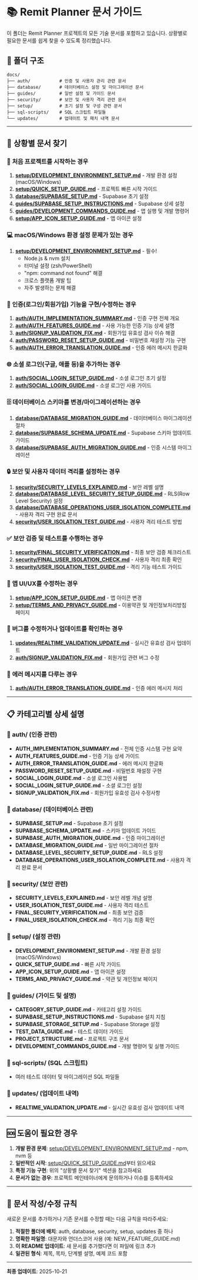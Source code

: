 # 📚 Remit Planner 문서 가이드

이 폴더는 Remit Planner 프로젝트의 모든 기술 문서를 포함하고 있습니다. 상황별로 필요한 문서를 쉽게 찾을 수 있도록 정리했습니다.

## 📁 폴더 구조

```
docs/
├── auth/           # 인증 및 사용자 관리 관련 문서
├── database/       # 데이터베이스 설정 및 마이그레이션 문서
├── guides/         # 일반 설정 및 가이드 문서
├── security/       # 보안 및 사용자 격리 관련 문서
├── setup/          # 초기 설정 및 구성 관련 문서
├── sql-scripts/    # SQL 스크립트 파일들
└── updates/        # 업데이트 및 패치 내역 문서
```

---

## 🎯 상황별 문서 찾기

### 🚀 **처음 프로젝트를 시작하는 경우**

1. **[setup/DEVELOPMENT_ENVIRONMENT_SETUP.md](./setup/DEVELOPMENT_ENVIRONMENT_SETUP.md)** - 개발 환경 설정 (macOS/Windows)
2. **[setup/QUICK_SETUP_GUIDE.md](./setup/QUICK_SETUP_GUIDE.md)** - 프로젝트 빠른 시작 가이드
3. **[database/SUPABASE_SETUP.md](./database/SUPABASE_SETUP.md)** - Supabase 초기 설정
4. **[guides/SUPABASE_SETUP_INSTRUCTIONS.md](./guides/SUPABASE_SETUP_INSTRUCTIONS.md)** - Supabase 상세 설정
5. **[guides/DEVELOPMENT_COMMANDS_GUIDE.md](./guides/DEVELOPMENT_COMMANDS_GUIDE.md)** - 앱 실행 및 개발 명령어
6. **[setup/APP_ICON_SETUP_GUIDE.md](./setup/APP_ICON_SETUP_GUIDE.md)** - 앱 아이콘 설정

### 💻 **macOS/Windows 환경 설정 문제가 있는 경우**

1. **[setup/DEVELOPMENT_ENVIRONMENT_SETUP.md](./setup/DEVELOPMENT_ENVIRONMENT_SETUP.md)** - 필수!
   - Node.js & nvm 설치
   - 터미널 설정 (zsh/PowerShell)
   - "npm: command not found" 해결
   - 크로스 플랫폼 개발 팁
   - 자주 발생하는 문제 해결

### 🔐 **인증(로그인/회원가입) 기능을 구현/수정하는 경우**

1. **[auth/AUTH_IMPLEMENTATION_SUMMARY.md](./auth/AUTH_IMPLEMENTATION_SUMMARY.md)** - 인증 구현 전체 개요
2. **[auth/AUTH_FEATURES_GUIDE.md](./auth/AUTH_FEATURES_GUIDE.md)** - 사용 가능한 인증 기능 상세 설명
3. **[auth/SIGNUP_VALIDATION_FIX.md](./auth/SIGNUP_VALIDATION_FIX.md)** - 회원가입 유효성 검사 이슈 해결
4. **[auth/PASSWORD_RESET_SETUP_GUIDE.md](./auth/PASSWORD_RESET_SETUP_GUIDE.md)** - 비밀번호 재설정 기능 구현
5. **[auth/AUTH_ERROR_TRANSLATION_GUIDE.md](./auth/AUTH_ERROR_TRANSLATION_GUIDE.md)** - 인증 에러 메시지 한글화

### 🌐 **소셜 로그인(구글, 애플 등)을 추가하는 경우**

1. **[auth/SOCIAL_LOGIN_SETUP_GUIDE.md](./auth/SOCIAL_LOGIN_SETUP_GUIDE.md)** - 소셜 로그인 초기 설정
2. **[auth/SOCIAL_LOGIN_GUIDE.md](./auth/SOCIAL_LOGIN_GUIDE.md)** - 소셜 로그인 사용 가이드

### 🗄️ **데이터베이스 스키마를 변경/마이그레이션하는 경우**

1. **[database/DATABASE_MIGRATION_GUIDE.md](./database/DATABASE_MIGRATION_GUIDE.md)** - 데이터베이스 마이그레이션 절차
2. **[database/SUPABASE_SCHEMA_UPDATE.md](./database/SUPABASE_SCHEMA_UPDATE.md)** - Supabase 스키마 업데이트 가이드
3. **[database/SUPABASE_AUTH_MIGRATION_GUIDE.md](./database/SUPABASE_AUTH_MIGRATION_GUIDE.md)** - 인증 시스템 마이그레이션

### 🔒 **보안 및 사용자 데이터 격리를 설정하는 경우**

1. **[security/SECURITY_LEVELS_EXPLAINED.md](./security/SECURITY_LEVELS_EXPLAINED.md)** - 보안 레벨 설명
2. **[database/DATABASE_LEVEL_SECURITY_SETUP_GUIDE.md](./database/DATABASE_LEVEL_SECURITY_SETUP_GUIDE.md)** - RLS(Row Level Security) 설정
3. **[database/DATABASE_OPERATIONS_USER_ISOLATION_COMPLETE.md](./database/DATABASE_OPERATIONS_USER_ISOLATION_COMPLETE.md)** - 사용자 격리 구현 완료 문서
4. **[security/USER_ISOLATION_TEST_GUIDE.md](./security/USER_ISOLATION_TEST_GUIDE.md)** - 사용자 격리 테스트 방법

### ✅ **보안 검증 및 테스트를 수행하는 경우**

1. **[security/FINAL_SECURITY_VERIFICATION.md](./security/FINAL_SECURITY_VERIFICATION.md)** - 최종 보안 검증 체크리스트
2. **[security/FINAL_USER_ISOLATION_CHECK.md](./security/FINAL_USER_ISOLATION_CHECK.md)** - 사용자 격리 최종 확인
3. **[security/USER_ISOLATION_TEST_GUIDE.md](./security/USER_ISOLATION_TEST_GUIDE.md)** - 격리 기능 테스트 가이드

### 📱 **앱 UI/UX를 수정하는 경우**

1. **[setup/APP_ICON_SETUP_GUIDE.md](./setup/APP_ICON_SETUP_GUIDE.md)** - 앱 아이콘 변경
2. **[setup/TERMS_AND_PRIVACY_GUIDE.md](./setup/TERMS_AND_PRIVACY_GUIDE.md)** - 이용약관 및 개인정보처리방침 페이지

### 🐛 **버그를 수정하거나 업데이트를 확인하는 경우**

1. **[updates/REALTIME_VALIDATION_UPDATE.md](./updates/REALTIME_VALIDATION_UPDATE.md)** - 실시간 유효성 검사 업데이트
2. **[auth/SIGNUP_VALIDATION_FIX.md](./auth/SIGNUP_VALIDATION_FIX.md)** - 회원가입 관련 버그 수정

### 🔧 **에러 메시지를 다루는 경우**

1. **[auth/AUTH_ERROR_TRANSLATION_GUIDE.md](./auth/AUTH_ERROR_TRANSLATION_GUIDE.md)** - 인증 에러 메시지 처리

---

## 📋 카테고리별 상세 설명

### 📂 auth/ (인증 관련)

- **AUTH_IMPLEMENTATION_SUMMARY.md** - 전체 인증 시스템 구현 요약
- **AUTH_FEATURES_GUIDE.md** - 인증 기능 상세 가이드
- **AUTH_ERROR_TRANSLATION_GUIDE.md** - 에러 메시지 한글화
- **PASSWORD_RESET_SETUP_GUIDE.md** - 비밀번호 재설정 구현
- **SOCIAL_LOGIN_GUIDE.md** - 소셜 로그인 사용법
- **SOCIAL_LOGIN_SETUP_GUIDE.md** - 소셜 로그인 설정
- **SIGNUP_VALIDATION_FIX.md** - 회원가입 유효성 검사 수정사항

### 📂 database/ (데이터베이스 관련)

- **SUPABASE_SETUP.md** - Supabase 초기 설정
- **SUPABASE_SCHEMA_UPDATE.md** - 스키마 업데이트 가이드
- **SUPABASE_AUTH_MIGRATION_GUIDE.md** - 인증 마이그레이션
- **DATABASE_MIGRATION_GUIDE.md** - 일반 마이그레이션 절차
- **DATABASE_LEVEL_SECURITY_SETUP_GUIDE.md** - RLS 설정
- **DATABASE_OPERATIONS_USER_ISOLATION_COMPLETE.md** - 사용자 격리 완료 문서

### 📂 security/ (보안 관련)

- **SECURITY_LEVELS_EXPLAINED.md** - 보안 레벨 개념 설명
- **USER_ISOLATION_TEST_GUIDE.md** - 사용자 격리 테스트
- **FINAL_SECURITY_VERIFICATION.md** - 최종 보안 검증
- **FINAL_USER_ISOLATION_CHECK.md** - 격리 기능 최종 확인

### 📂 setup/ (설정 관련)

- **DEVELOPMENT_ENVIRONMENT_SETUP.md** - 개발 환경 설정 (macOS/Windows)
- **QUICK_SETUP_GUIDE.md** - 빠른 시작 가이드
- **APP_ICON_SETUP_GUIDE.md** - 앱 아이콘 설정
- **TERMS_AND_PRIVACY_GUIDE.md** - 약관 및 개인정보 페이지

### 📂 guides/ (가이드 및 설명)

- **CATEGORY_SETUP_GUIDE.md** - 카테고리 설정 가이드
- **SUPABASE_SETUP_INSTRUCTIONS.md** - Supabase 설치 지침
- **SUPABASE_STORAGE_SETUP.md** - Supabase Storage 설정
- **TEST_DATA_GUIDE.md** - 테스트 데이터 가이드
- **PROJECT_STRUCTURE.md** - 프로젝트 구조 문서
- **DEVELOPMENT_COMMANDS_GUIDE.md** - 개발 명령어 및 실행 가이드

### 📂 sql-scripts/ (SQL 스크립트)

- 여러 테스트 데이터 및 마이그레이션 SQL 파일들

### 📂 updates/ (업데이트 내역)

- **REALTIME_VALIDATION_UPDATE.md** - 실시간 유효성 검사 업데이트 내역

---

## 🆘 도움이 필요한 경우

1. **개발 환경 문제**: [setup/DEVELOPMENT_ENVIRONMENT_SETUP.md](./setup/DEVELOPMENT_ENVIRONMENT_SETUP.md) - npm, nvm 등
2. **일반적인 시작**: [setup/QUICK_SETUP_GUIDE.md](./setup/QUICK_SETUP_GUIDE.md)부터 읽으세요
3. **특정 기능 구현**: 위의 "상황별 문서 찾기" 섹션을 참고하세요
4. **문서가 없는 경우**: 프로젝트 메인테이너에게 문의하거나 이슈를 등록하세요

---

## 📝 문서 작성/수정 규칙

새로운 문서를 추가하거나 기존 문서를 수정할 때는 다음 규칙을 따라주세요:

1. **적절한 폴더에 배치**: auth, database, security, setup, updates 중 하나
2. **명확한 파일명**: 대문자와 언더스코어 사용 (예: NEW_FEATURE_GUIDE.md)
3. **이 README 업데이트**: 새 문서를 추가했다면 이 파일에 링크 추가
4. **일관된 형식**: 제목, 목차, 단계별 설명, 예제 코드 포함

---

**최종 업데이트**: 2025-10-21
